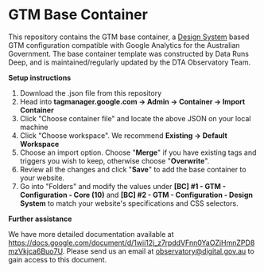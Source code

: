# GTM Base Container
This repository contains the GTM base container, a [Design System](https://designsystem.gov.au/) based GTM configuration compatible with Google Analytics for the Australian Government.
The base container template was constructed by Data Runs Deep, and is maintained/regularly updated by the DTA Observatory Team.

**Setup instructions**
1. Download the .json file from this repository
2. Head into **tagmanager.google.com -> Admin -> Container -> Import Container**
3. Click "Choose container file" and locate the above JSON on your local machine
4. Click "Choose workspace". We recommend **Existing -> Default Workspace**
5. Choose an import option. Choose "**Merge**" if you have existing tags and triggers you wish to keep, otherwise choose "**Overwrite**".
6. Review all the changes and click "**Save**" to add the base container to your website.
7. Go into "Folders" and modify the values under **[BC] #1 - GTM - Configuration - Core (10)** and **[BC] #2 - GTM - Configuration - Design System** to match your website's specifications and CSS selectors. 

**Further assistance**

We have more detailed documentation available at https://docs.google.com/document/d/1wii12j_z7rpddVFnn0YaOZjHmnZPD8mzVkjca6Buo7U. 
Please send us an email at [observatory@digital.gov.au](mailto:observatory@digital.gov.au) to gain access to this document.
